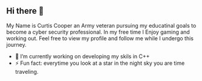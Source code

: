 ## Hi there 👋

My Name is Curtis Cooper an Army veteran pursuing my educatinal goals to become a cyber security professional. In my free time I Enjoy gaming and working out. Feel free to view my profile and follow me while I undergo this journey.    

<!--
**coopgoated39/coopgoated39** is a ✨ _special_ ✨ repository because its `README.md` (this file) appears on your GitHub profile.

Here are some ideas to get you started:
-->
- 🔭 I’m currently working on developing my skils in C++
- ⚡ Fun fact: everytime you look at a star in the night sky you are time traveling.

